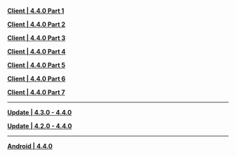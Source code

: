 **[Client | 4.4.0  Part 1](https://autopatchcn.yuanshen.com/client_app/download/pc_zip/20240119183624_htNiHcgyl05jgCo9/YuanShen_4.4.0.zip.001)**

**[Client | 4.4.0  Part 2](https://autopatchcn.yuanshen.com/client_app/download/pc_zip/20240119183624_htNiHcgyl05jgCo9/YuanShen_4.4.0.zip.002)**

**[Client | 4.4.0  Part 3](https://autopatchcn.yuanshen.com/client_app/download/pc_zip/20240119183624_htNiHcgyl05jgCo9/YuanShen_4.4.0.zip.003)**

**[Client | 4.4.0  Part 4](https://autopatchcn.yuanshen.com/client_app/download/pc_zip/20240119183624_htNiHcgyl05jgCo9/YuanShen_4.4.0.zip.004)**

**[Client | 4.4.0  Part 5](https://autopatchcn.yuanshen.com/client_app/download/pc_zip/20240119183624_htNiHcgyl05jgCo9/YuanShen_4.4.0.zip.005)**

**[Client | 4.4.0  Part 6](https://autopatchcn.yuanshen.com/client_app/download/pc_zip/20240119183624_htNiHcgyl05jgCo9/YuanShen_4.4.0.zip.006)**

**[Client | 4.4.0  Part 7](https://autopatchcn.yuanshen.com/client_app/download/pc_zip/20240119183624_htNiHcgyl05jgCo9/YuanShen_4.4.0.zip.007)**

---

**[Update | 4.3.0 - 4.4.0](https://autopatchcn.yuanshen.com/client_app/update/hk4e_cn/18/game_4.3.0_4.4.0_hdiff_HRCcTyjpAfhD9wq0.zip)**

**[Update | 4.2.0 - 4.4.0](https://autopatchcn.yuanshen.com/client_app/update/hk4e_cn/18/game_4.2.0_4.4.0_hdiff_47901qy2beP8UYK3.zip)**

---

**[Android | 4.4.0](https://autopatchcn.yuanshen.com/client_app/download/Android/20240122140232_rebB7JXUoZcId5WF/mihoyo/yuanshen_4.4.0.apk)**

